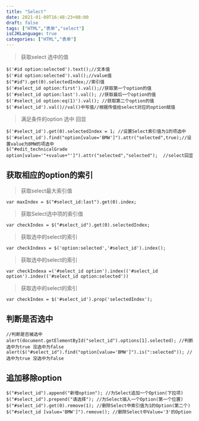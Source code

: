 ```yaml
---
title: "Select"
date: 2021-01-09T16:48:23+08:00
draft: false
tags: ["HTML","表单","select"]
isCJKLanguage: true
categories: ["HTML","表单"]
---
```



>获取select 选中的值
```shell 
$('#id option:selected').text();//文本值
$('#id option:selected').val();//value值
$("#id").get(0).selectedIndex;//索引值
$('#select_id option:first').val();//获取第一个option的值
$('#select_id option:last').val(); //获取最后一个option的值 
$('#select_id option:eq(1)').val(); //获取第二个option的值 
$('#select_id').val()//val()中写值//根据传值给select对应的option赋值

```
>满足条件的option 选中 回显
```shell 
$('#select_id').get(0).selectedIndex = 1; //设置Select索引值为1的项选中
$('#select_id').find("option[value='BMW']").attr("selected",true);//设置value为BMW的项选中 
$("#edit_technicalGrade option[value='"+svalue+"']").attr("selected","selected");  //select回显
```


## 获取相应的option的索引

>获取select最大索引值
```shell 
var maxIndex = $("#select_id:last").get(0).index;
```

>获取Select选中项的索引值
```shell 
var checkIndex = $("#select_id").get(0).selectedIndex;
```

>获取选中的select的索引
```shell 
var checkIndexs = $('option:selected','#select_id').index();
```

>获取选中的select的索引
```shell 
var checkIndexa =('#select_id option').index(('#select_id option').index(('#select_id option:selected'))
```

>获取选中的select的索引
```shell 
var checkIndex = $('#select_id').prop('selectedIndex'); 
```

## 判断是否选中
```shell 
//判断是否被选中
alert(document.getElementById("select_id").options[1].selected); //判断选中为true 没选中为false
alert($("#select_id").find("option[value='BMW']").is(":selected")); //选中为true 没选中为false
```

## 追加移除option

```shell 
$("#select_id").append("新增option"); //为Select追加一个Option(下拉项)
$("#select_id").prepend("请选择"); //为Select插入一个Option(第一个位置)
$("#select_id").get(0).remove(1); //删除Select中索引值为1的Option(第二个)
$("#select_id [value='BMW']").remove(); //删除Select中Value='3'的Option

```

